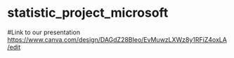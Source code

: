 # statistic_project_microsoft

#Link to our presentation https://www.canva.com/design/DAGdZ28BIeo/EvMuwzLXWz8y1RFiZ4oxLA/edit
